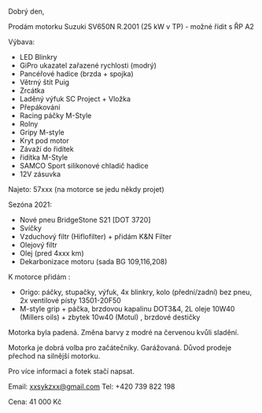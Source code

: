 Dobrý den,

Prodám motorku Suzuki SV650N R.2001 (25 kW v TP) - možné řídit s ŘP A2

Výbava:
- LED Blinkry
- GiPro ukazatel zařazené rychlosti (modrý)
- Pancéřové hadice (brzda + spojka)
- Větrný štít Puig
- Zrcátka
- Laděný výfuk SC Project + Vložka
- Přepákování
- Racing páčky M-Style
- Rolny
- Gripy M-style
- Kryt pod motor
- Závaží do řidítek
- řidítka M-Style
- SAMCO Sport silikonové chladič hadice
- 12V zásuvka

Najeto: 57xxx (na motorce se jedu někdy projet)

Sezóna 2021:
- Nové pneu BridgeStone S21 [DOT 3720]
- Svíčky
- Vzduchový filtr (Hiflofilter) + přidám K&N Filter 
- Olejový filtr
- Olej (pred 4xxx km)
- Dekarbonizace motoru (sada BG 109,116,208)

K motorce přidám :
- Origo: páčky, stupačky, výfuk, 4x blinkry, kolo (přední/zadní) bez pneu, 2x ventilové písty 13501-20F50
- M-style grip + páčka, brzdovou kapalinu DOT3&4, 2L oleje 10W40 (Millers oils) + zbytek 10w40 (Motul) , brzdové destičky

Motorka byla padená. Změna barvy z modré na červenou kvůli sladění.

Motorka je dobrá volba pro začátečníky. Garážovaná. Důvod prodeje přechod na silnější motorku.

Pro více informaci a fotek stačí napsat.

Email: xxsykzxx@gmail.com
Tel: +420 739 822 198

Cena: 41 000 Kč
